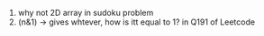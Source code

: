 1. why not 2D array in sudoku problem 
2. (n&1) -> gives whtever, how is itt equal to 1? in Q191 of Leetcode 